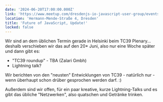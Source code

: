 ```yaml
---
date: '2024-06-20T17:00:00.000Z'
link: 'https://www.meetup.com/dresdenjs-io-javascript-user-group/events/wwdfrqygcjbrb/'
location: 'Hermann-Mende-Straße 4, Dresden'
title: 'Future of JavaScript, Update!'
locked: false
---
```

Wir sind an dem üblichen Termin gerade in Helsinki beim TC39 Plenary... deshalb verschieben wir das auf den 20* Juni, also nur eine Woche später und dann gibt es:

* "TC39 roundup" - TBA (Zalari Gmbh)  
* Lightning talk?

Wir berichten von den "neusten" Entwicklungen von TC39 - natürlich nur - wenn überhaupt schon drüber gesprochen werden darf. :)

Außerdem sind wir offen, für ein paar kreative, kurze Lightning-Talks und es gibt das übliche "Netzwerken", also quatschen und Getränke trinken.
